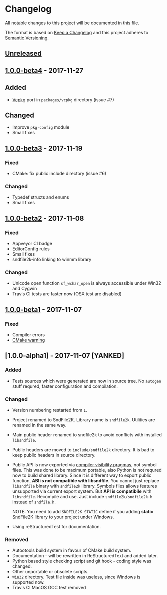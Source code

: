 # Changelog
All notable changes to this project will be documented in this file.

The format is based on [Keep a Changelog](http://keepachangelog.com/en/1.0.0/)
and this project adheres to [Semantic Versioning](http://semver.org/spec/v2.0.0.html).

## [Unreleased]

## [1.0.0-beta4] - 2017-11-27

## Added

- [Vcpkg](https://github.com/Microsoft/vcpkg) port in `packages/vcpkg` directory (issue #7)

## Changed

- Improve `pkg-config` module
- Small fixes

## [1.0.0-beta3] - 2017-11-19

### Fixed
- CMake: fix public include directory (issue #6)

### Changed
- Typedef structs and enums
- Small fixes

## [1.0.0-beta2] - 2017-11-08

### Fixed
- Appveyor CI badge
- EditorConfig rules
- Small fixes
- sndfile2k-info linking to winmm library

### Changed
- Unicode open function `sf_wchar_open` is always accessible under Win32 and Cygwin
- Travis CI tests are faster now (OSX test are disabled)

## [1.0.0-beta1] - 2017-11-07

### Fixed

- Compiler errors
- [CMake warning](https://cmake.org/cmake/help/latest/policy/CMP0063.html)

## [1.0.0-alpha1] - 2017-11-07 [YANKED]

### Added
- Tests sources which were generated are now in source tree. No `autogen` stuff requred, faster configuration and compilation.

### Changed
- Version numbering restarted from `1`.
- Project renamed to SndFile2K. Library name is `sndfile2k`. Utilities are renamed in the same way.
- Main public header renamed to sndfile2k to avoid conflicts with installed `libsndfile`.
- Public headers are moved to `include/sndfile2k` directory. It is bad to keep public headers in source directory.
- Public API is now exported via [compiler visibility pragmas](https://gcc.gnu.org/wiki/Visibility), not symbol files. This was done to be maximum portable, also Python is not requred now to build shared library. Since it is different way to export public function, **ABI is not compatible with libsndfile**. You cannot just replace `libsndfile` binary with `sndfile2k` library. Symbols files allows features unsupported via current export system. But **API is compatibile** with `libsndfile`. Recompile and use. Just include `sndfile2k/sndfile2k.h` instead of `sndfile.h`.

  NOTE: You need to add `SNDFILE2K_STATIC` define if you adding **static** SndFile2K library to your project under Windows.
  
- Using reStructuredTest for documentation.
  
### Removed
- Autootools build system in favour of CMake build system.
- Documentation - will be rewritten in ReStructuredText and added later.
- Python based style checking script and git hook - coding style was changed.
- Other unportable or obsolete scripts.
- `Win32` directory. Test file inside was useless, since Windows is supported now.
- Travis CI MacOS GCC test removed

[Unreleased]: https://github.com/evpobr/sndfile2k/compare/master...develop
[1.0.0-beta1]: https://github.com/evpobr/sndfile2k/compare/v1.0.0-alpha1...v1.0.0-beta1
[1.0.0-beta2]: https://github.com/evpobr/sndfile2k/compare/v1.0.0-beta1...v1.0.0-beta2
[1.0.0-beta3]: https://github.com/evpobr/sndfile2k/compare/v1.0.0-beta2...v1.0.0-beta3
[1.0.0-beta4]: https://github.com/evpobr/sndfile2k/compare/v1.0.0-beta2...v1.0.0-beta4

